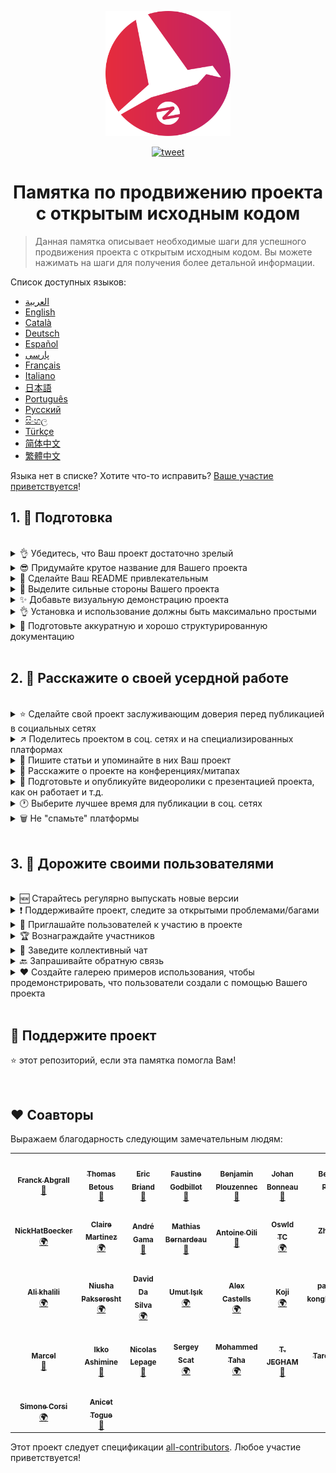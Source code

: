 <p align="center">
    <img alt="oss image" src="./imgs/zoss-logo.svg" height="200px" width="200px">
</p>

<p align="center">
  <a href="https://twitter.com/intent/tweet?text=How%20to%20promote%20your%20open-source%20projects%20@ZenikaOSS&url=https://github.com/zenika-open-source/open-source-promotion-cheat-sheet&hashtags=OpenSource,CheatSheet">
    <img alt="tweet" src="https://img.shields.io/twitter/url/https/twitter?label=Share%20on%20twitter&style=social" target="_blank" />
  </a>
</p>

<h1 align="center">Памятка по продвижению проекта с открытым исходным кодом</h1>

> Данная памятка описывает необходимые шаги для успешного продвижения проекта с открытым исходным кодом. Вы можете нажимать на шаги для получения более детальной информации. 

Список доступных языков:

- [العربية](./README-ar.md)
- [English](./README.md)
- [Català](./README-ca.md)
- [Deutsch](./README-de.md)
- [Español](./README-es.md)
- [پارسی](./README-fa.md)
- [Français](./README-fr.md)
- [Italiano](./README-it.md)
- [日本語](./README-jp.md)
- [Português](./README-pt.md)
- [Русский](./README-ru.md)
- [සිංහල](./README-si.md)
- [Türkçe](./README-tr.md)
- [简体中文](./README-zh-cn.md)
- [繁體中文](./README-zh-tw.md)

Языка нет в списке? Хотите что-то исправить? [Ваше участие приветствуется](./CONTRIBUTING.md)!


## 1. 🎢 Подготовка

<br />

<details>
<summary>👌 Убедитесь, что Ваш проект достаточно зрелый</summary>
<p>

> Чтобы "зацепить" пользователей, Ваш проект должен быть достаточно стабильным и, как минимум, иметь полезные функции.

</p>
</details>

<details>
<summary>😎 Придумайте крутое название для Вашего проекта</summary>
<p>

> Выберите имя, которое пользователи смогут легко запомнить.

</p>
</details>

<details>
<summary>💅 Сделайте Ваш README привлекательным</summary>
<p>

> Файл README — это первое, что видят посетители. Он должен быть простым, привлекательным и легко читаемым. [Список превосходных README](https://github.com/matiassingers/awesome-readme).

</p>
</details>

<details>
<summary>💪 Выделите сильные стороны Вашего проекта</summary>
<p>

> Перечислите сильные стороны Вашего проекта и убедитесь, что посетители увидят их первыми.

</p>
</details>

<details>
<summary>✨ Добавьте визуальную демонстрацию проекта</summary>
<p>

> Посетители захотят понять назначение Вашего проекта, как он работает и как им пользоваться. Визуальная демонстрация — лучший способ удовлетворить пользователей. Это может быть:
>
> - Анимированный GIF, демонстрирующий как работает проект
> - Ссылка на "живое" видео

</p>
</details>

<details>
<summary>👌 Установка и использование должны быть максимально простыми</summary>
<p>

> Вероятно, вы будете терять пользователей, если Ваш проект будет не user-friendly.

</p>
</details>

<details>
<summary>📘 Подготовьте аккуратную и хорошо структурированную документацию</summary>
<p>

> Разработка хорошей документации — один из важнейших шагов. Если документация не большая, Вы можете включить её в README. В противном случае, лучшим решением 
> будет размещение её на отдельном сайте. Некоторые проекты с открытым исходным кодом, такие как [vuepress](https://v1.vuepress.vuejs.org) могут упростить процесс
> создания хорошей документации.

 </p>
</details>

<br />

## 2. 📢 Расскажите о своей усердной работе

<br />

<details>
<summary>⭐ Сделайте свой проект заслуживающим доверия перед публикацией в социальных сетях</summary>
<p>

> Большинство пользователей смотрят на количество звёзд перед использованием проекта. Минимальное количество звезд вызовет больше доверия, чем проект с нулевым количеством звёзд. Именно поэтому будет хорошей идеей, прежде чем делать открытые публикации, попросить друзей и знакомых поддержать Ваш проект.

</p>
</details>

<details>
<summary>↗️ Поделитесь проектом в соц. сетях и на специализированных платформах</summary>
<p>

> Расскажите миру о Вашей круто проделанной работе! Создайте посты в соц. сетях и на специализированных платформах:
>
> - [Twitter](https://twitter.com)
> - [Linkedin](https://www.linkedin.com/)
> - [Facebook](https://www.facebook.com/)
> - [Reddit](https://www.reddit.com/)
> - [Dev.to](https://dev.to/)
> - [Lobsters](https://lobste.rs/)
> - [Hacker News](https://news.ycombinator.com/)
> - [Product Hunt](https://www.producthunt.com/)
> - [Beta page](https://betapage.co/)
> - [Human Coders](https://news.humancoders.com/)

</p>
</details>

<details>
<summary>📃 Пишите статьи и упоминайте в них Ваш проект</summary>
<p>

> Пишите статьи о проекте. Целями статей могут быть: используемый технологический стек; информация о том, как работает проект; проблемы, с которыми Вы столкнулись и т.д.
> Разместите статьи на следующих платформах:
>
> - [medium](https://medium.com/)
> - [dev.to](https://dev.to/)
> - [habr.com](https://habr.com/)

</p>
</details>

<details>
<summary>🎤 Расскажите о проекте на конференциях/митапах</summary>
<p>

> Презентация проекта на конференциях/митапах - хороший способ повысить его популярность.

</p>
</details>

<details>
<summary>🎥 Подготовьте и опубликуйте видеоролики с презентацией проекта, как он работает и т.д.</summary>
<p>

> Создание видеоролика не самая легкая задача. Однако, это один самых эффективных способов сделать проект известным.

</p>
</details>

<details>
<summary>🕐 Выберите лучшее время для публикации в соц. сетях</summary>
<p>

> Не публикуйте в выходные и во время праздников. Лучшее время для публикации обычно - середина недели.

</p>
</details>

<details>
<summary>🗑 Не "спамьте" платформы</summary>
<p>

> Не публикуйте дважды на одной и той же платформе. Это может быть расценено как спам и ухудшит репутацию проекта.

</p>
</details>

<br />

## 3. 🤝 Дорожите своими пользователями

<br />

<details>
<summary>🆕 Старайтесь регулярно выпускать новые версии</summary>
<p>

> В рамках поддержки и улучшений, выпускайте новые версии и ведите журнал изменений (changelog).

</p>
</details>

<details>
<summary>❗ Поддерживайте проект, следите за открытыми проблемами/багами</summary>
<p>

> Не оставляйте проблемы/баги без ответа. Отвечайте добром людям, которые потратили своё время на регистрацию проблемы/бага. 😉

</p>
</details>

<details>
<summary>🙏 Приглашайте пользователей к участию в проекте</summary>
<p>

> Здоровый проект — это проект с сообществом и участниками. Сообщите своим пользователям, что вам нужна помощь, пометив некоторые проблемы ярлыками `contribution welcome` или `good first issue`. [См. ярлыки GitHub](https://help.github.com/en/articles/about-labels).

</p>
</details>

<details>
<summary>🏆 Вознаграждайте участников</summary>
<p>

> Цените людей, которые Вам помогли! Некоторые проекты с открытым исходным кодом, такие как [gatsby](https://github.com/gatsbyjs/gatsby), вознаграждают участников подарками. Если Вы не можете себе этого позволить, опубликуйте пост (в твиттере или на других платформах), в котором упомяните автора и расскажите о его вкладе в развитие проекта ([вот пример благодарности](https://twitter.com/FranckAbgrall/status/1139470547492978688)). Создайте раздел `Соавторы` (`Contributors`) в README, чтобы публично поблагодарить их или перечислите их в документации или на сайте. Вот некоторые примеры:
>
> - [vuepress (секция "Соавторы" в README)](https://github.com/vuejs/vuepress#code-contributors)
> - [Rythm.js (случайно выбранный соавтор на демо странице)](https://okazari.github.io/Rythm.js/)

</p>
</details>

<details>
<summary>💬 Заведите коллективный чат</summary>
<p>

> Github issues - не всегда лучший способ общения с пользователями. Если необходимо, используйте следующие платформы для общения с ними:
>
> - [Discord](https://discord.com)
> - [Slack](https://slack.com)
> - [Gitter](https://gitter.im/)

</p>
</details>

<details>
<summary>🔙 Запрашивайте обратную связь</summary>
<p>

> Отзывы пользователей - лучший способ улучшить проект. Вполне вероятно, у них есть предложения и идеи, которые могут сделать проект лучше.

</p>
</details>

<details>
<summary>❤️ Создайте галерею примеров использования, чтобы продемонстрировать, что пользователи создали с помощью Вашего проекта</summary>
<p>

> Посетители будут больше доверять Вашему проекту, если увидят конкретные примеры и истории успеха, например, [Галерея vuepress](https://vuepress.gallery/).

</p>
</details>

<br />

## 🙏 Поддержите проект

⭐️ этот репозиторий, если эта памятка помогла Вам!

<br />

## ❤️ Соавторы

Выражаем благодарность следующим замечательным людям:

<!-- ALL-CONTRIBUTORS-LIST:START - Do not remove or modify this section -->
<!-- prettier-ignore-start -->
<!-- markdownlint-disable -->
<table>
  <tr>
    <td align="center"><a href="https://www.franck-abgrall.me/"><img src="https://avatars3.githubusercontent.com/u/9840435?v=4?s=100" width="100px;" alt=""/><br /><sub><b>Franck Abgrall</b></sub></a><br /><a href="https://github.com/zenika-open-source/promote-open-source-project/commits?author=kefranabg" title="Documentation">📖</a></td>
    <td align="center"><a href="https://github.com/tbetous"><img src="https://avatars3.githubusercontent.com/u/4435536?v=4?s=100" width="100px;" alt=""/><br /><sub><b>Thomas Betous</b></sub></a><br /><a href="https://github.com/zenika-open-source/promote-open-source-project/commits?author=tbetous" title="Documentation">📖</a></td>
    <td align="center"><a href="https://github.com/ebriand"><img src="https://avatars1.githubusercontent.com/u/1011902?v=4?s=100" width="100px;" alt=""/><br /><sub><b>Eric Briand</b></sub></a><br /><a href="https://github.com/zenika-open-source/promote-open-source-project/commits?author=ebriand" title="Documentation">📖</a></td>
    <td align="center"><a href="https://github.com/FaustineG"><img src="https://avatars.githubusercontent.com/u/27639429?v=4?s=100" width="100px;" alt=""/><br /><sub><b>Faustine Godbillot</b></sub></a><br /><a href="https://github.com/zenika-open-source/promote-open-source-project/commits?author=FaustineG" title="Documentation">📖</a></td>
    <td align="center"><a href="https://myvirtualstorybook.com/"><img src="https://avatars1.githubusercontent.com/u/5747538?v=4?s=100" width="100px;" alt=""/><br /><sub><b>Benjamin Plouzennec</b></sub></a><br /><a href="https://github.com/zenika-open-source/promote-open-source-project/commits?author=Okazari" title="Documentation">📖</a></td>
    <td align="center"><a href="https://github.com/Zenigata"><img src="https://avatars1.githubusercontent.com/u/1022393?v=4?s=100" width="100px;" alt=""/><br /><sub><b>Johan Bonneau</b></sub></a><br /><a href="https://github.com/zenika-open-source/promote-open-source-project/commits?author=Zenigata" title="Documentation">📖</a></td>
    <td align="center"><a href="https://github.com/bpetetot"><img src="https://avatars3.githubusercontent.com/u/516360?v=4?s=100" width="100px;" alt=""/><br /><sub><b>Benjamin Petetot</b></sub></a><br /><a href="https://github.com/zenika-open-source/promote-open-source-project/commits?author=bpetetot" title="Documentation">📖</a></td>
  </tr>
  <tr>
    <td align="center"><a href="https://nick-hat-boecker.de"><img src="https://avatars0.githubusercontent.com/u/8366071?v=4?s=100" width="100px;" alt=""/><br /><sub><b>NickHatBoecker</b></sub></a><br /><a href="#translation-NickHatBoecker" title="Translation">🌍</a></td>
    <td align="center"><a href="https://github.com/Claire"><img src="https://avatars2.githubusercontent.com/u/5114096?v=4?s=100" width="100px;" alt=""/><br /><sub><b>Claire Martinez</b></sub></a><br /><a href="#translation-claire" title="Translation">🌍</a></td>
    <td align="center"><a href="https://hazeforum.com/"><img src="https://avatars2.githubusercontent.com/u/31011359?v=4?s=100" width="100px;" alt=""/><br /><sub><b>André Gama</b></sub></a><br /><a href="https://github.com/zenika-open-source/promote-open-source-project/commits?author=andregamma" title="Documentation">📖</a></td>
    <td align="center"><a href="https://github.com/mbernardeau"><img src="https://avatars0.githubusercontent.com/u/7049049?v=4?s=100" width="100px;" alt=""/><br /><sub><b>Mathias Bernardeau</b></sub></a><br /><a href="https://github.com/zenika-open-source/promote-open-source-project/commits?author=mbernardeau" title="Documentation">📖</a></td>
    <td align="center"><a href="https://github.com/Antoineoili"><img src="https://avatars1.githubusercontent.com/u/50737365?v=4?s=100" width="100px;" alt=""/><br /><sub><b>Antoine Oili</b></sub></a><br /><a href="https://github.com/zenika-open-source/promote-open-source-project/commits?author=Antoineoili" title="Documentation">📖</a></td>
    <td align="center"><a href="https://twitter.com/dev_oswld"><img src="https://avatars1.githubusercontent.com/u/40254158?v=4?s=100" width="100px;" alt=""/><br /><sub><b>Oswld TC</b></sub></a><br /><a href="#translation-dev-oswld" title="Translation">🌍</a></td>
    <td align="center"><a href="https://yizhiyue.me"><img src="https://avatars3.githubusercontent.com/u/8545277?v=4?s=100" width="100px;" alt=""/><br /><sub><b>Zhiyue Yi</b></sub></a><br /><a href="#translation-ZhiyueYi" title="Translation">🌍</a></td>
  </tr>
  <tr>
    <td align="center"><a href="https://github.com/aliruss"><img src="https://avatars3.githubusercontent.com/u/32896351?v=4?s=100" width="100px;" alt=""/><br /><sub><b>Ali khalili</b></sub></a><br /><a href="#translation-aliruss" title="Translation">🌍</a></td>
    <td align="center"><a href="https://pakseresht.eu/"><img src="https://avatars3.githubusercontent.com/u/9018054?v=4?s=100" width="100px;" alt=""/><br /><sub><b>Niusha Pakseresht</b></sub></a><br /><a href="#translation-niusha-paks" title="Translation">🌍</a></td>
    <td align="center"><a href="https://github.com/david-dasilva"><img src="https://avatars1.githubusercontent.com/u/372391?v=4?s=100" width="100px;" alt=""/><br /><sub><b>David Da Silva</b></sub></a><br /><a href="#translation-david-dasilva" title="Translation">🌍</a></td>
    <td align="center"><a href="http://umuts.info"><img src="https://avatars2.githubusercontent.com/u/3245166?v=4?s=100" width="100px;" alt=""/><br /><sub><b>Umut Işık</b></sub></a><br /><a href="#translation-umutphp" title="Translation">🌍</a></td>
    <td align="center"><a href="https://github.com/alextremp"><img src="https://avatars0.githubusercontent.com/u/20399660?v=4?s=100" width="100px;" alt=""/><br /><sub><b>Alex Castells</b></sub></a><br /><a href="#translation-alextremp" title="Translation">🌍</a></td>
    <td align="center"><a href="https://kojikoji.ga"><img src="https://avatars0.githubusercontent.com/u/474225?v=4?s=100" width="100px;" alt=""/><br /><sub><b>Koji</b></sub></a><br /><a href="#translation-koji" title="Translation">🌍</a></td>
    <td align="center"><a href="https://github.com/MasterBrian99"><img src="https://avatars0.githubusercontent.com/u/37585474?v=4?s=100" width="100px;" alt=""/><br /><sub><b>pasindu p konghawaththa</b></sub></a><br /><a href="#translation-MasterBrian99" title="Translation">🌍</a></td>
  </tr>
  <tr>
    <td align="center"><a href="http://adsoleware.com/"><img src="https://avatars.githubusercontent.com/u/40896559?v=4?s=100" width="100px;" alt=""/><br /><sub><b>Marcel</b></sub></a><br /><a href="https://github.com/zenika-open-source/promote-open-source-project/commits?author=hackthedev" title="Documentation">📖</a></td>
    <td align="center"><a href="https://bandism.net/"><img src="https://avatars.githubusercontent.com/u/22633385?v=4?s=100" width="100px;" alt=""/><br /><sub><b>Ikko Ashimine</b></sub></a><br /><a href="https://github.com/zenika-open-source/promote-open-source-project/commits?author=eltociear" title="Documentation">📖</a></td>
    <td align="center"><a href="https://github.com/nlepage"><img src="https://avatars.githubusercontent.com/u/19571875?v=4?s=100" width="100px;" alt=""/><br /><sub><b>Nicolas Lepage</b></sub></a><br /><a href="#maintenance-nlepage" title="Maintenance">🚧</a></td>
    <td align="center"><a href="https://github.com/sergey-scat"><img src="https://avatars.githubusercontent.com/u/31442538?v=4?s=100" width="100px;" alt=""/><br /><sub><b>Sergey Scat</b></sub></a><br /><a href="#translation-sergey-scat" title="Translation">🌍</a></td>
    <td align="center"><a href="https://github.com/JustE3saR"><img src="https://avatars.githubusercontent.com/u/62352949?v=4?s=100" width="100px;" alt=""/><br /><sub><b>Mohammed Taha</b></sub></a><br /><a href="#translation-JustE3saR" title="Translation">🌍</a></td>
    <td align="center"><a href="https://github.com/Tazminia"><img src="https://avatars.githubusercontent.com/u/41241424?v=4?s=100" width="100px;" alt=""/><br /><sub><b>T. JEGHAM</b></sub></a><br /><a href="https://github.com/zenika-open-source/promote-open-source-project/pulls?q=is%3Apr+reviewed-by%3ATazminia" title="Reviewed Pull Requests">👀</a></td>
    <td align="center"><a href="https://github.com/Tarektouati"><img src="https://avatars.githubusercontent.com/u/19335073?v=4?s=100" width="100px;" alt=""/><br /><sub><b>Tarek Touati</b></sub></a><br /><a href="https://github.com/zenika-open-source/promote-open-source-project/pulls?q=is%3Apr+reviewed-by%3ATarektouati" title="Reviewed Pull Requests">👀</a></td>
  </tr>
  <tr>
    <td align="center"><a href="https://github.com/simonecorsi"><img src="https://avatars.githubusercontent.com/u/5617452?v=4?s=100" width="100px;" alt=""/><br /><sub><b>Simone Corsi</b></sub></a><br /><a href="#translation-simonecorsi" title="Translation">🌍</a></td>
    <td align="center"><a href="https://github.com/atogue"><img src="https://avatars.githubusercontent.com/u/5642182?v=4?s=100" width="100px;" alt=""/><br /><sub><b>Anicet Togue</b></sub></a><br /><a href="https://github.com/zenika-open-source/promote-open-source-project/pulls?q=is%3Apr+reviewed-by%3Aatogue" title="Reviewed Pull Requests">👀</a></td>
  </tr>
</table>

<!-- markdownlint-restore -->
<!-- prettier-ignore-end -->

<!-- ALL-CONTRIBUTORS-LIST:END -->

Этот проект следует спецификации [all-contributors](https://github.com/all-contributors/all-contributors). Любое участие приветствуется!
